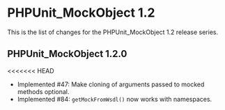 PHPUnit_MockObject 1.2
======================

This is the list of changes for the PHPUnit_MockObject 1.2 release series.

PHPUnit_MockObject 1.2.0
------------------------
<<<<<<< HEAD

* Implemented #47: Make cloning of arguments passed to mocked methods optional.
* Implemented #84: `getMockFromWsdl()` now works with namespaces.

